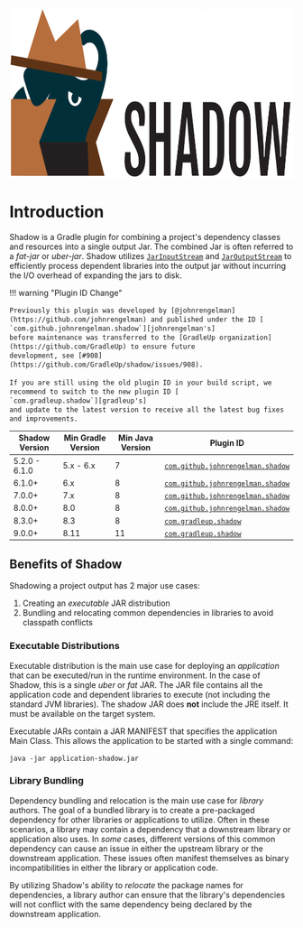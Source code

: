 <div style="text-align: center;">
  <img src="images/logo%2Btype.svg" alt="Shadow" height="300"/>
</div>

# Introduction

Shadow is a Gradle plugin for combining a project's dependency classes and resources into a single
output Jar. The combined Jar is often referred to a _fat-jar_ or _uber-jar_.
Shadow utilizes [`JarInputStream`][JarInputStream] and [`JarOutputStream`][JarOutputStream] to efficiently process
dependent libraries into the output jar without incurring the I/O overhead of expanding the jars to disk.

!!! warning "Plugin ID Change"

    Previously this plugin was developed by [@johnrengelman](https://github.com/johnrengelman) and published under the ID [
    `com.github.johnrengelman.shadow`][johnrengelman's]
    before maintenance was transferred to the [GradleUp organization](https://github.com/GradleUp) to ensure future
    development, see [#908](https://github.com/GradleUp/shadow/issues/908).
    
    If you are still using the old plugin ID in your build script, we recommend to switch to the new plugin ID [
    `com.gradleup.shadow`][gradleup's] 
    and update to the latest version to receive all the latest bug fixes and improvements.

| Shadow Version | Min Gradle Version | Min Java Version | Plugin ID                                            |
|----------------|--------------------|------------------|------------------------------------------------------|
| 5.2.0 - 6.1.0  | 5.x - 6.x          | 7                | [`com.github.johnrengelman.shadow`][johnrengelman's] |
| 6.1.0+         | 6.x                | 8                | [`com.github.johnrengelman.shadow`][johnrengelman's] |
| 7.0.0+         | 7.x                | 8                | [`com.github.johnrengelman.shadow`][johnrengelman's] |
| 8.0.0+         | 8.0                | 8                | [`com.github.johnrengelman.shadow`][johnrengelman's] |
| 8.3.0+         | 8.3                | 8                | [`com.gradleup.shadow`][gradleup's]                  |
| 9.0.0+         | 8.11               | 11               | [`com.gradleup.shadow`][gradleup's]                  |

## Benefits of Shadow

Shadowing a project output has 2 major use cases:

1. Creating an _executable_ JAR distribution
2. Bundling and relocating common dependencies in libraries to avoid classpath conflicts

### Executable Distributions

Executable distribution is the main use case for deploying an _application_ that can be executed/run in the runtime
environment.
In the case of Shadow, this is a single _uber_ or _fat_ JAR.
The JAR file contains all the application code and dependent libraries to execute (not including the standard JVM
libraries).
The shadow JAR does **not** include the JRE itself.
It must be available on the target system.

Executable JARs contain a JAR MANIFEST that specifies the application Main Class.
This allows the application to be started with a single command:

```shell
java -jar application-shadow.jar
```

### Library Bundling

Dependency bundling and relocation is the main use case for _library_ authors.
The goal of a bundled library is to create a pre-packaged dependency for other libraries or applications to utilize.
Often in these scenarios, a library may contain a dependency that a downstream library or application also uses.
In _some_ cases, different versions of this common dependency can cause an issue in either the upstream library or
the downstream application.
These issues often manifest themselves as binary incompatibilities in either the library or application code.

By utilizing Shadow's ability to _relocate_ the package names for dependencies, a library author can ensure that the
library's dependencies will not conflict with the same dependency being declared by the downstream application.



[JarInputStream]: https://docs.oracle.com/javase/8/docs/api/java/util/jar/JarInputStream.html
[JarOutputStream]: https://docs.oracle.com/javase/8/docs/api/java/util/jar/JarOutputStream.html
[johnrengelman's]: https://plugins.gradle.org/plugin/com.github.johnrengelman.shadow
[gradleup's]: https://plugins.gradle.org/plugin/com.gradleup.shadow
